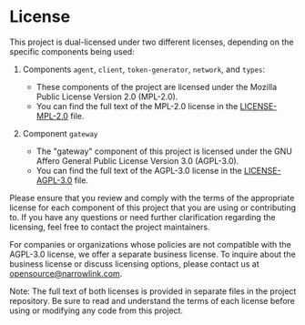 # License
This project is dual-licensed under two different licenses, depending on the specific components being used:

1. Components `agent`, `client`, `token-generator`, `network`, and `types`:
   - These components of the project are licensed under the Mozilla Public License Version 2.0 (MPL-2.0).
   - You can find the full text of the MPL-2.0 license in the [LICENSE-MPL-2.0](LICENSE-MPL-2.0.md) file.

2. Component `gateway`
   - The "gateway" component of this project is licensed under the GNU Affero General Public License Version 3.0 (AGPL-3.0).
   - You can find the full text of the AGPL-3.0 license in the [LICENSE-AGPL-3.0](LICENSE-AGPL-3.0-only.md) file.

Please ensure that you review and comply with the terms of the appropriate license for each component of this project that you are using or contributing to. If you have any questions or need further 
clarification regarding the licensing, feel free to contact the project maintainers.

For companies or organizations whose policies are not compatible with the AGPL-3.0 license, we offer a separate business license. To inquire about the business license or discuss licensing options, please 
contact us at opensource@narrowlink.com.

Note: The full text of both licenses is provided in separate files in the project repository. Be sure to read and understand the terms of each license before using or modifying any code from this project.


